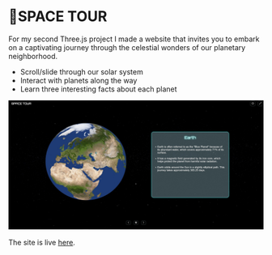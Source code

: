 # 🚀SPACE TOUR

For my second Three.js project I made a website that invites you to
embark on a captivating journey through the celestial wonders of our planetary neighborhood.

- Scroll/slide through our solar system
- Interact with planets along the way
- Learn three interesting facts about each planet
  
![Earth in space](assets/space-earth.jpg)

The site is live [here](https://domx3.github.io/space-tour).